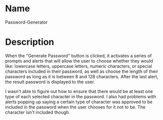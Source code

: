 # Name
Password-Generator

# Description
When the "Generate Password" button is clicked, it activates a series of prompts and alerts that will allow the user to choose whether they would like: lowercase letters, uppercase letters, numeric characters, or special characters included in their password, as well as choose the length of their password as long as it is between 8 and 128 characters. After the last alert, the result password is displayed to the user.

I wasn't able to figure out how to ensure that there would be at least one type of each selected character in the password.
I also had problems with alerts popping up saying a certain type of character was approved to be included in the password when the user chooses for it not to be. The character isn't included though.